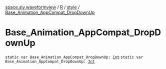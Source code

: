 [space.siy.waveformview](../../index.md) / [R](../index.md) / [style](index.md) / [Base_Animation_AppCompat_DropDownUp](./-base_-animation_-app-compat_-drop-down-up.md)

# Base_Animation_AppCompat_DropDownUp

`static var Base_Animation_AppCompat_DropDownUp: `[`Int`](https://kotlinlang.org/api/latest/jvm/stdlib/kotlin/-int/index.html)
`static var Base_Animation_AppCompat_DropDownUp: `[`Int`](https://kotlinlang.org/api/latest/jvm/stdlib/kotlin/-int/index.html)